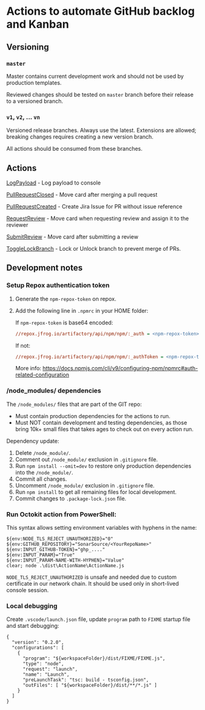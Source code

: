 # Actions to automate GitHub backlog and Kanban

## Versioning

### `master`

Master contains current development work and should not be used by production templates.

Reviewed changes should be tested on `master` branch before their release to a versioned branch.

### `v1`, `v2`, ... `vn`

Versioned release branches. Always use the latest. Extensions are allowed; breaking changes requires creating a new version branch.

All actions should be consumed from these branches.

## Actions

[LogPayload](LogPayload) - Log payload to console

[PullRequestClosed](PullRequestClosed) - Move card after merging a pull request

[PullRequestCreated](PullRequestCreated) - Create Jira Issue for PR without issue reference

[RequestReview](RequestReview) - Move card when requesting review and assign it to the reviewer

[SubmitReview](SubmitReview) - Move card after submitting a review

[ToggleLockBranch](ToggleLockBranch) - Lock or Unlock branch to prevent merge of PRs.

## Development notes

### Setup Repox authentication token

1. Generate the `npm-repox-token` on repox.

2. Add the following line in `.npmrc` in your HOME folder:

    If `npm-repox-token` is base64 encoded:
    ```ini
    //repox.jfrog.io/artifactory/api/npm/npm/:_auth = <npm-repox-token>
    ```
    If not:
    ```ini
    //repox.jfrog.io/artifactory/api/npm/npm/:_authToken = <npm-repox-token>
    ```

    More info: https://docs.npmjs.com/cli/v9/configuring-npm/npmrc#auth-related-configuration

### /node_modules/ dependencies

The `/node_modules/` files that are part of the GIT repo:
* Must contain production dependencies for the actions to run.
* Must NOT contain development and testing dependencies, as those bring 10k+ small files that takes ages to check out on every action run.

Dependency update:

1. Delete `/node_module/`.
1. Comment out `/node_module/` exclusion in `.gitignore` file.
1. Run `npm install --omit=dev` to restore only production dependencies into the `/node_module/`.
1. Commit all changes.
1. Uncomment `/node_module/` exclusion in `.gitignore` file.
1. Run `npm install` to get all remaining files for local development.
1. Commit changes to `.package-lock.json` file.

### Run Octokit action from PowerShell:

This syntax allows setting environment variables with hyphens in the name:

```
${env:NODE_TLS_REJECT_UNAUTHORIZED}="0"
${env:GITHUB_REPOSITORY}="SonarSource/<YourRepoName>"
${env:INPUT_GITHUB-TOKEN}="ghp_...."
${env:INPUT_PARAM}="True"
${env:INPUT_PARAM-NAME-WITH-HYPHEN}="Value"
clear; node .\dist\ActionName\ActionName.js
```

`NODE_TLS_REJECT_UNAUTHORIZED` is unsafe and needed due to custom certificate in our network chain. It should be used only in short-lived console session.

### Local debugging

Create `.vscode/launch.json` file, update `program` path to `FIXME` startup file and start debugging:

```
{
  "version": "0.2.0",
  "configurations": [
    {
      "program": "${workspaceFolder}/dist/FIXME/FIXME.js",
      "type": "node",
      "request": "launch",
      "name": "Launch",
      "preLaunchTask": "tsc: build - tsconfig.json",
      "outFiles": [ "${workspaceFolder}/dist/**/*.js" ]
    }
  ]
}
```
